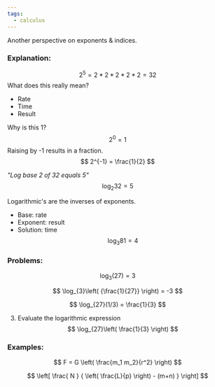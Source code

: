 ```yaml
---
tags:
  - calculus
---
```

Another perspective on exponents & indices.
### Explanation:
$$
2^5 = 2*2*2*2*2 = 32
$$
What does this really mean?
- Rate
- Time
- Result

Why is this 1?
$$
2^0 = 1 
$$
Raising by -1 results in a fraction.
$$
2^{-1} = \frac{1}{2}
$$

*"Log base 2 of 32 equals 5"*
$$
\log_{2}32 = 5
$$

Logarithmic's are the inverses of exponents.
- Base: rate
- Exponent: result
- Solution: time
$$
\log_{3}81 = 4
$$
### Problems:

$$
\log_{3}(27) = 3
$$

$$
\log_{3}\left( {\frac{1}{27}} \right) = -3
$$

$$
\log_{27}(1/3) = \frac{1}{3}
$$

3. Evaluate the logarithmic expression 
$$
\log_{27}\left( \frac{1}{3} \right)
$$








### Examples: 
$$
F = G \left( \frac{m_1 m_2}{r^2} \right)
$$

$$
 \left[  \frac{ N } { \left( \frac{L}{p} \right)  - (m+n) }  \right]
$$